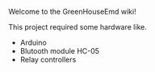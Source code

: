 Welcome to the GreenHouseEmd wiki!

This project required some hardware like.
* Arduino 
* Blutooth module HC-05 
* Relay controllers
